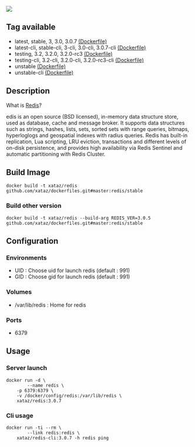 ![](https://upload.wikimedia.org/wikipedia/en/thumb/6/6b/Redis_Logo.svg/467px-Redis_Logo.svg.png)

## Tag available
* latest, stable, 3, 3.0, 3.0.7 [(Dockerfile)](https://github.com/xataz/dockerfiles/blob/master/redis/stable/Dockerfile)
* latest-cli, stable-cli, 3-cli, 3.0-cli, 3.0.7-cli [(Dockerfile)](https://github.com/xataz/dockerfiles/blob/master/redis/stable-cli/Dockerfile)
* testing, 3.2, 3.2.0, 3.2.0-rc3 [(Dockerfile)](https://github.com/xataz/dockerfiles/blob/master/redis/testing/Dockerfile)
* testing-cli, 3.2-cli, 3.2.0-cli, 3.2.0-rc3-cli [(Dockerfile)](https://github.com/xataz/dockerfiles/blob/master/redis/testing-cli/Dockerfile)
* unstable [(Dockerfile)](https://github.com/xataz/dockerfiles/blob/master/redis/unstable/Dockerfile)
* unstable-cli [(Dockerfile)](https://github.com/xataz/dockerfiles/blob/master/redis/unstable-cli/Dockerfile)


## Description
What is [Redis](http://redis.io/)?

edis is an open source (BSD licensed), in-memory data structure store, used as database, cache and message broker. It supports data structures such as strings, hashes, lists, sets, sorted sets with range queries, bitmaps, hyperloglogs and geospatial indexes with radius queries. Redis has built-in replication, Lua scripting, LRU eviction, transactions and different levels of on-disk persistence, and provides high availability via Redis Sentinel and automatic partitioning with Redis Cluster.

## Build Image

```shell
docker build -t xataz/redis github.com/xataz/dockerfiles.git#master:redis/stable
```

### Build other version
```shell
docker build -t xataz/redis --build-arg REDIS_VER=3.0.5 github.com/xataz/dockerfiles.git#master:redis/stable
```

## Configuration
### Environments
* UID : Choose uid for launch redis (default : 991)
* GID : Choose gid for launch redis (default : 991)

### Volumes
* /var/lib/redis : Home for redis

### Ports
* 6379 

## Usage
### Server launch
```shell
docker run -d \
        --name redis \
	-p 6379:6379 \
	-v /docker/config/redis:/var/lib/redis \
	xataz/redis:3.0.7
```

### Cli usage
```shell
docker run -ti --rm \
        --link redis:redis \
	xataz/redis-cli:3.0.7 -h redis ping
```
